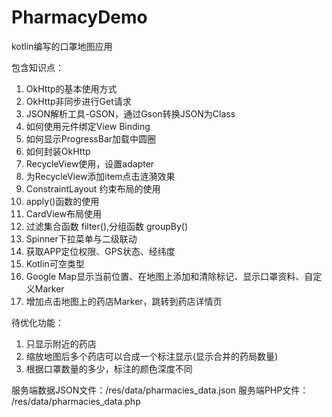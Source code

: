 # PharmacyDemo
kotlin编写的口罩地图应用  

包含知识点：  
   1. OkHttp的基本使用方式  
   2. OkHttp非同步进行Get请求  
   3. JSON解析工具-GSON，通过Gson转换JSON为Class  
   4. 如何使用元件绑定View Binding  
   5. 如何显示ProgressBar加载中圆圈  
   6. 如何封装OkHttp  
   7. RecycleView使用，设置adapter  
   8. 为RecycleView添加item点击涟漪效果  
   9. ConstraintLayout 约束布局的使用  
   10. apply()函数的使用  
   11. CardView布局使用  
   12. 过滤集合函数 filter(),分组函数 groupBy()
   13. Spinner下拉菜单与二级联动
   14. 获取APP定位权限、GPS状态、经纬度
   15. Kotlin可空类型
   16. Google Map显示当前位置、在地图上添加和清除标记、显示口罩资料、自定义Marker
   17. 增加点击地图上的药店Marker，跳转到药店详情页 

待优化功能：
   1. 只显示附近的药店
   2. 缩放地图后多个药店可以合成一个标注显示(显示合并的药局数量)
   3. 根据口罩数量的多少，标注的颜色深度不同

服务端数据JSON文件：/res/data/pharmacies_data.json
服务端PHP文件：    /res/data/pharmacies_data.php
  



    